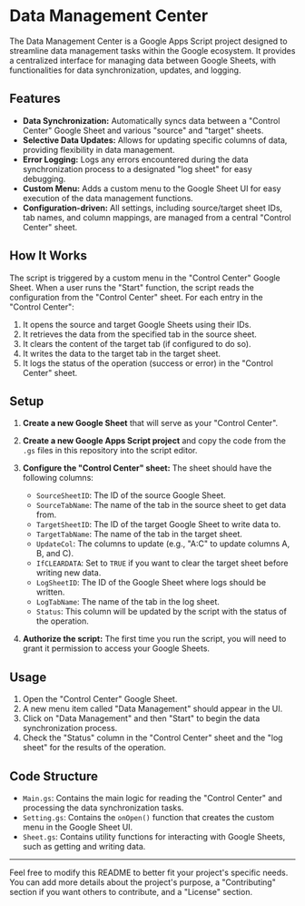 # Data Management Center

The Data Management Center is a Google Apps Script project designed to streamline data management tasks within the Google ecosystem. It provides a centralized interface for managing data between Google Sheets, with functionalities for data synchronization, updates, and logging.

## Features

* **Data Synchronization:** Automatically syncs data between a "Control Center" Google Sheet and various "source" and "target" sheets.
* **Selective Data Updates:** Allows for updating specific columns of data, providing flexibility in data management.
* **Error Logging:** Logs any errors encountered during the data synchronization process to a designated "log sheet" for easy debugging.
* **Custom Menu:** Adds a custom menu to the Google Sheet UI for easy execution of the data management functions.
* **Configuration-driven:** All settings, including source/target sheet IDs, tab names, and column mappings, are managed from a central "Control Center" sheet.

## How It Works

The script is triggered by a custom menu in the "Control Center" Google Sheet. When a user runs the "Start" function, the script reads the configuration from the "Control Center" sheet. For each entry in the "Control Center":

1.  It opens the source and target Google Sheets using their IDs.
2.  It retrieves the data from the specified tab in the source sheet.
3.  It clears the content of the target tab (if configured to do so).
4.  It writes the data to the target tab in the target sheet.
5.  It logs the status of the operation (success or error) in the "Control Center" sheet.

## Setup

1.  **Create a new Google Sheet** that will serve as your "Control Center".
2.  **Create a new Google Apps Script project** and copy the code from the `.gs` files in this repository into the script editor.
3.  **Configure the "Control Center" sheet:** The sheet should have the following columns:
    * `SourceSheetID`: The ID of the source Google Sheet.
    * `SourceTabName`: The name of the tab in the source sheet to get data from.
    * `TargetSheetID`: The ID of the target Google Sheet to write data to.
    * `TargetTabName`: The name of the tab in the target sheet.
    * `UpdateCol`: The columns to update (e.g., "A:C" to update columns A, B, and C).
    * `IfCLEARDATA`:  Set to `TRUE` if you want to clear the target sheet before writing new data.
    * `LogSheetID`: The ID of the Google Sheet where logs should be written.
    * `LogTabName`: The name of the tab in the log sheet.
    * `Status`: This column will be updated by the script with the status of the operation.

4.  **Authorize the script:** The first time you run the script, you will need to grant it permission to access your Google Sheets.

## Usage

1.  Open the "Control Center" Google Sheet.
2.  A new menu item called "Data Management" should appear in the UI.
3.  Click on "Data Management" and then "Start" to begin the data synchronization process.
4.  Check the "Status" column in the "Control Center" sheet and the "log sheet" for the results of the operation.

## Code Structure

* `Main.gs`: Contains the main logic for reading the "Control Center" and processing the data synchronization tasks.
* `Setting.gs`: Contains the `onOpen()` function that creates the custom menu in the Google Sheet UI.
* `Sheet.gs`: Contains utility functions for interacting with Google Sheets, such as getting and writing data.

---

Feel free to modify this README to better fit your project's specific needs. You can add more details about the project's purpose, a "Contributing" section if you want others to contribute, and a "License" section.
